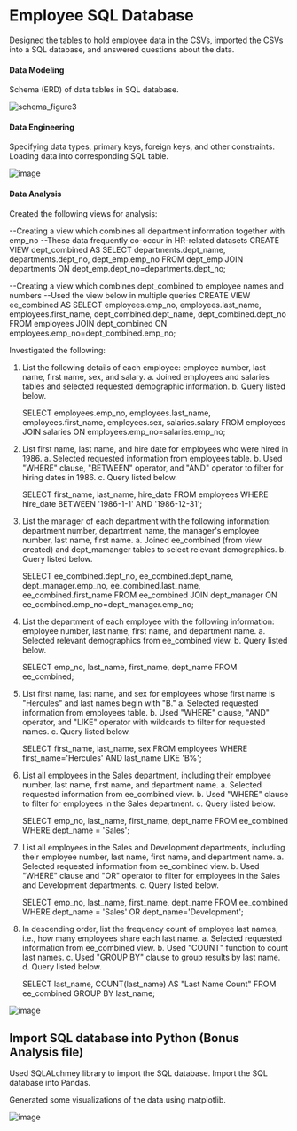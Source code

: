 # Employee SQL Database

Designed the tables to hold employee data in the CSVs, imported the CSVs into a SQL database, and answered questions about the data. 

#### Data Modeling

Schema (ERD) of data tables in SQL database.

![schema_figure3](https://user-images.githubusercontent.com/90559756/163273588-11ee43ef-81e3-4d72-b871-c13ef9c13c30.png)

#### Data Engineering

Specifying data types, primary keys, foreign keys, and other constraints. Loading data into corresponding SQL table.

![image](https://user-images.githubusercontent.com/90559756/163273866-59cd43a5-68de-4a67-a510-7447058dbe9d.png)

#### Data Analysis

Created the following views for analysis:

--Creating a view which combines all department information together with emp_no
--These data frequently co-occur in HR-related datasets
CREATE VIEW dept_combined AS
SELECT departments.dept_name,
departments.dept_no,
dept_emp.emp_no
FROM dept_emp
JOIN departments ON
dept_emp.dept_no=departments.dept_no;

--Creating a view which combines dept_combined to employee names and numbers
--Used the view below in multiple queries
CREATE VIEW ee_combined AS
SELECT employees.emp_no,
employees.last_name,
employees.first_name,
dept_combined.dept_name,
dept_combined.dept_no
FROM employees
JOIN dept_combined ON
employees.emp_no=dept_combined.emp_no;


Investigated the following:

1. List the following details of each employee: employee number, last name, first name, sex, and salary.
    a. Joined employees and salaries tables and selected requested demographic information.
    b. Query listed below.
    
    SELECT employees.emp_no,
    employees.last_name,
    employees.first_name,
    employees.sex,
    salaries.salary
    FROM employees
    JOIN salaries ON
    employees.emp_no=salaries.emp_no;

2. List first name, last name, and hire date for employees who were hired in 1986.
    a. Selected requested information from employees table.
    b. Used "WHERE" clause, "BETWEEN" operator, and "AND" operator to filter for hiring dates in 1986.
    c. Query listed below.
    
    SELECT first_name, last_name, hire_date
    FROM employees
    WHERE hire_date BETWEEN '1986-1-1' AND '1986-12-31';

3. List the manager of each department with the following information: department number, department name, the manager's employee number, last name, first name.
    a. Joined ee_combined (from view created) and dept_mamanger tables to select relevant demographics.
    b. Query listed below.
    
    SELECT 
    ee_combined.dept_no,
    ee_combined.dept_name,
    dept_manager.emp_no,
    ee_combined.last_name,
    ee_combined.first_name
    FROM ee_combined
    JOIN dept_manager ON
    ee_combined.emp_no=dept_manager.emp_no;

4. List the department of each employee with the following information: employee number, last name, first name, and department name.
    a. Selected relevant demographics from ee_combined view.
    b. Query listed below.
    
    SELECT emp_no, last_name, first_name, dept_name
    FROM ee_combined;

5. List first name, last name, and sex for employees whose first name is "Hercules" and last names begin with "B."
    a. Selected requested information from employees table.
    b. Used "WHERE" clause, "AND" operator, and "LIKE" operator with wildcards to filter for requested names.
    c. Query listed below.
    
    SELECT first_name, last_name, sex
    FROM employees
    WHERE first_name='Hercules' AND last_name LIKE 'B%';

6. List all employees in the Sales department, including their employee number, last name, first name, and department name.
    a. Selected requested information from ee_combined view.
    b. Used "WHERE" clause to filter for employees in the Sales department.
    c. Query listed below.
    
    SELECT emp_no, last_name, first_name, dept_name
    FROM ee_combined
    WHERE dept_name = 'Sales';

7. List all employees in the Sales and Development departments, including their employee number, last name, first name, and department name.
    a. Selected requested information from ee_combined view.
    b. Used "WHERE" clause and "OR" operator to filter for employees in the Sales and Development departments.
    c. Query listed below.
    
   SELECT emp_no, last_name, first_name, dept_name
   FROM ee_combined
   WHERE dept_name = 'Sales' OR dept_name='Development';

8. In descending order, list the frequency count of employee last names, i.e., how many employees share each last name.
    a. Selected requested information from ee_combined view.
    b. Used "COUNT" function to count last names.
    c. Used "GROUP BY" clause to group results by last name.
    d. Query listed below.
    
    SELECT last_name, COUNT(last_name) AS "Last Name Count"
    FROM ee_combined
    GROUP BY last_name;

![image](https://user-images.githubusercontent.com/90559756/163274103-751187c3-4ef6-4e43-879d-cbfaa54e67d0.png)


## Import SQL database into Python (Bonus Analysis file)

Used SQLALchmey library to import the SQL database. Import the SQL database into Pandas. 

Generated some visualizations of the data using matplotlib.

![image](https://user-images.githubusercontent.com/90559756/163274826-7a58fddf-0800-4e5b-a674-a05bab1f4c70.png)

  
